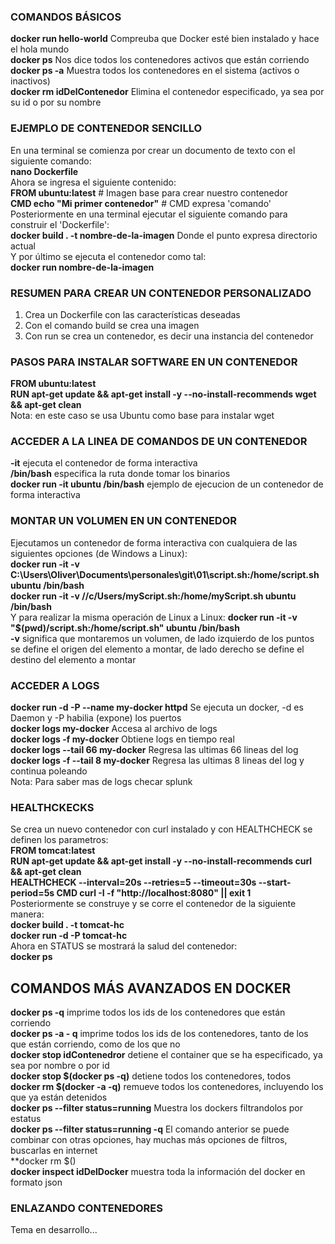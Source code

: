 ### COMANDOS BÁSICOS
**docker run hello-world** Compreuba que Docker esté bien instalado y hace el hola mundo  
**docker ps** Nos dice todos los contenedores activos que están corriendo  
**docker ps -a** Muestra todos los contenedores en el sistema (activos o inactivos)  
**docker rm idDelContenedor** Elimina el contenedor especificado, ya sea por su id o por su nombre  

### EJEMPLO DE CONTENEDOR SENCILLO
En una terminal se comienza por crear un documento de texto con el siguiente comando:  
**nano Dockerfile**  
Ahora se ingresa el siguiente contenido:  
**FROM ubuntu:latest** # Imagen base para crear nuestro contenedor  
**CMD echo "Mi primer contenedor"** # CMD expresa 'comando'  
Posteriormente en una terminal ejecutar el siguiente comando para construir el 'Dockerfile':  
**docker build . -t nombre-de-la-imagen** Donde el punto expresa directorio actual  
Y por último se ejecuta el contenedor como tal:  
**docker run nombre-de-la-imagen**

### RESUMEN PARA CREAR UN CONTENEDOR PERSONALIZADO
1) Crea un Dockerfile con las características deseadas
2) Con el comando build se crea una imagen
3) Con run se crea un contenedor, es decir una instancia del contenedor

### PASOS PARA INSTALAR SOFTWARE EN UN CONTENEDOR
**FROM ubuntu:latest**  
**RUN apt-get update && apt-get install -y --no-install-recommends wget && apt-get clean**  
Nota: en este caso se usa Ubuntu como base para instalar wget  

### ACCEDER A LA LINEA DE COMANDOS DE UN CONTENEDOR
**-it** ejecuta el contenedor de forma interactiva  
**/bin/bash** especifica la ruta donde tomar los binarios  
**docker run -it ubuntu /bin/bash** ejemplo de ejecucion de un contenedor de forma interactiva

### MONTAR UN VOLUMEN EN UN CONTENEDOR
Ejecutamos un contenedor de forma interactiva con cualquiera de las siguientes opciones (de Windows a Linux):  
**docker run -it -v C:\Users\Oliver\Documents\personales\git\01\script.sh:/home/script.sh ubuntu /bin/bash**  
**docker run -it -v //c/Users/myScript.sh:/home/myScript.sh ubuntu /bin/bash**  
Y para realizar la misma operación de Linux a Linux:
**docker run -it -v "$(pwd)/script.sh:/home/script.sh" ubuntu /bin/bash**  
**-v** significa que montaremos un volumen, de lado izquierdo de los puntos se define el origen del elemento a montar, de lado derecho se define el destino del elemento a montar  

### ACCEDER A LOGS
**docker run -d -P --name my-docker httpd** Se ejecuta un docker, -d es Daemon y -P habilia (expone) los puertos  
**docker logs my-docker** Accesa al archivo de logs  
**docker logs -f my-docker** Obtiene logs en tiempo real  
**docker logs --tail 66 my-docker** Regresa las ultimas 66 lineas del log  
**docker logs -f --tail 8 my-docker** Regresa las ultimas 8 lineas del log y continua poleando  
Nota: Para saber mas de logs checar splunk  

### HEALTHCKECKS
Se crea un nuevo contenedor con curl instalado y con HEALTHCHECK se definen los parametros:  
**FROM tomcat:latest**  
**RUN apt-get update && apt-get install -y --no-install-recommends curl && apt-get clean**  
**HEALTHCHECK --interval=20s --retries=5 --timeout=30s --start-period=5s CMD curl -I -f "http://localhost:8080" || exit 1**  
Posteriormente se construye y se corre el contenedor de la siguiente manera:  
**docker build . -t tomcat-hc**  
**docker run -d -P tomcat-hc**  
Ahora en STATUS se mostrará la salud del contenedor:  
**docker ps**  

## COMANDOS MÁS AVANZADOS EN DOCKER  
**docker ps -q** imprime todos los ids de los contenedores que están corriendo  
**docker ps -a - q** imprime todos los ids de los contenedores, tanto de los que están corriendo, como de los que no  
**docker stop idContenedror** detiene el container que se ha especificado, ya sea por nombre o por id  
**docker stop $(docker ps -q)** detiene todos los contenedores, todos  
**docker rm $(docker -a -q)** remueve todos los contenedores, incluyendo los que ya están detenidos  
**docker ps --filter status=running** Muestra los dockers filtrandolos por estatus  
**docker ps --filter status=running -q** El comando anterior se puede combinar con otras opciones, hay muchas más opciones de filtros, buscarlas en internet  
**docker rm $()  
**docker inspect idDelDocker** muestra toda la información del docker  en formato json  

### ENLAZANDO CONTENEDORES
Tema en desarrollo...  